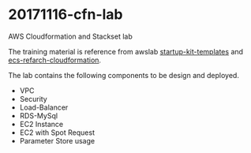 # 20171116-cfn-lab
AWS Cloudformation and Stackset lab

The training material is reference from awslab [startup-kit-templates](https://github.com/awslabs/startup-kit-templates) and [ecs-refarch-cloudformation](https://github.com/awslabs/ecs-refarch-cloudformation).

The lab contains the following components to be design and deployed.

* VPC
* Security
* Load-Balancer
* RDS-MySql
* EC2 Instance
* EC2 with Spot Request
* Parameter Store usage




